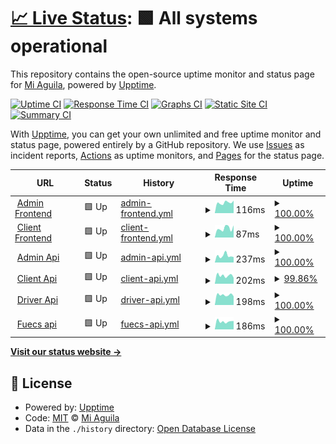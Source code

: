 # [📈 Live Status](https://status.transport.miaguila.com): <!--live status--> **🟩 All systems operational**

This repository contains the open-source uptime monitor and status page for [Mi Aguila](miaguila.com), powered by [Upptime](https://github.com/upptime/upptime).

[![Uptime CI](https://github.com/MyEagle-Transport/status/workflows/Uptime%20CI/badge.svg)](https://github.com/MyEagle-Transport/status/actions?query=workflow%3A%22Uptime+CI%22)
[![Response Time CI](https://github.com/MyEagle-Transport/status/workflows/Response%20Time%20CI/badge.svg)](https://github.com/MyEagle-Transport/status/actions?query=workflow%3A%22Response+Time+CI%22)
[![Graphs CI](https://github.com/MyEagle-Transport/status/workflows/Graphs%20CI/badge.svg)](https://github.com/MyEagle-Transport/status/actions?query=workflow%3A%22Graphs+CI%22)
[![Static Site CI](https://github.com/MyEagle-Transport/status/workflows/Static%20Site%20CI/badge.svg)](https://github.com/MyEagle-Transport/status/actions?query=workflow%3A%22Static+Site+CI%22)
[![Summary CI](https://github.com/MyEagle-Transport/status/workflows/Summary%20CI/badge.svg)](https://github.com/MyEagle-Transport/status/actions?query=workflow%3A%22Summary+CI%22)

With [Upptime](https://upptime.js.org), you can get your own unlimited and free uptime monitor and status page, powered entirely by a GitHub repository. We use [Issues](https://github.com/MyEagle-Transport/status/issues) as incident reports, [Actions](https://github.com/MyEagle-Transport/status/actions) as uptime monitors, and [Pages](https://status.transport.miaguila.com) for the status page.

<!--start: status pages-->
<!-- This summary is generated by Upptime (https://github.com/upptime/upptime) -->
<!-- Do not edit this manually, your changes will be overwritten -->
<!-- prettier-ignore -->
| URL | Status | History | Response Time | Uptime |
| --- | ------ | ------- | ------------- | ------ |
| <img alt="" src="https://icons.duckduckgo.com/ip3/admin.transport.miaguila.com.ico" height="13"> [Admin Frontend](https://admin.transport.miaguila.com/) | 🟩 Up | [admin-frontend.yml](https://github.com/MyEagle-Transport/status/commits/HEAD/history/admin-frontend.yml) | <details><summary><img alt="Response time graph" src="./graphs/admin-frontend/response-time-week.png" height="20"> 116ms</summary><br><a href="https://status.transport.miaguila.com/history/admin-frontend"><img alt="Response time 241" src="https://img.shields.io/endpoint?url=https%3A%2F%2Fraw.githubusercontent.com%2FMyEagle-Transport%2Fstatus%2FHEAD%2Fapi%2Fadmin-frontend%2Fresponse-time.json"></a><br><a href="https://status.transport.miaguila.com/history/admin-frontend"><img alt="24-hour response time 138" src="https://img.shields.io/endpoint?url=https%3A%2F%2Fraw.githubusercontent.com%2FMyEagle-Transport%2Fstatus%2FHEAD%2Fapi%2Fadmin-frontend%2Fresponse-time-day.json"></a><br><a href="https://status.transport.miaguila.com/history/admin-frontend"><img alt="7-day response time 116" src="https://img.shields.io/endpoint?url=https%3A%2F%2Fraw.githubusercontent.com%2FMyEagle-Transport%2Fstatus%2FHEAD%2Fapi%2Fadmin-frontend%2Fresponse-time-week.json"></a><br><a href="https://status.transport.miaguila.com/history/admin-frontend"><img alt="30-day response time 113" src="https://img.shields.io/endpoint?url=https%3A%2F%2Fraw.githubusercontent.com%2FMyEagle-Transport%2Fstatus%2FHEAD%2Fapi%2Fadmin-frontend%2Fresponse-time-month.json"></a><br><a href="https://status.transport.miaguila.com/history/admin-frontend"><img alt="1-year response time 241" src="https://img.shields.io/endpoint?url=https%3A%2F%2Fraw.githubusercontent.com%2FMyEagle-Transport%2Fstatus%2FHEAD%2Fapi%2Fadmin-frontend%2Fresponse-time-year.json"></a></details> | <details><summary><a href="https://status.transport.miaguila.com/history/admin-frontend">100.00%</a></summary><a href="https://status.transport.miaguila.com/history/admin-frontend"><img alt="All-time uptime 100.00%" src="https://img.shields.io/endpoint?url=https%3A%2F%2Fraw.githubusercontent.com%2FMyEagle-Transport%2Fstatus%2FHEAD%2Fapi%2Fadmin-frontend%2Fuptime.json"></a><br><a href="https://status.transport.miaguila.com/history/admin-frontend"><img alt="24-hour uptime 100.00%" src="https://img.shields.io/endpoint?url=https%3A%2F%2Fraw.githubusercontent.com%2FMyEagle-Transport%2Fstatus%2FHEAD%2Fapi%2Fadmin-frontend%2Fuptime-day.json"></a><br><a href="https://status.transport.miaguila.com/history/admin-frontend"><img alt="7-day uptime 100.00%" src="https://img.shields.io/endpoint?url=https%3A%2F%2Fraw.githubusercontent.com%2FMyEagle-Transport%2Fstatus%2FHEAD%2Fapi%2Fadmin-frontend%2Fuptime-week.json"></a><br><a href="https://status.transport.miaguila.com/history/admin-frontend"><img alt="30-day uptime 100.00%" src="https://img.shields.io/endpoint?url=https%3A%2F%2Fraw.githubusercontent.com%2FMyEagle-Transport%2Fstatus%2FHEAD%2Fapi%2Fadmin-frontend%2Fuptime-month.json"></a><br><a href="https://status.transport.miaguila.com/history/admin-frontend"><img alt="1-year uptime 100.00%" src="https://img.shields.io/endpoint?url=https%3A%2F%2Fraw.githubusercontent.com%2FMyEagle-Transport%2Fstatus%2FHEAD%2Fapi%2Fadmin-frontend%2Fuptime-year.json"></a></details>
| <img alt="" src="https://icons.duckduckgo.com/ip3/client.transport.miaguila.com.ico" height="13"> [Client Frontend](https://client.transport.miaguila.com/) | 🟩 Up | [client-frontend.yml](https://github.com/MyEagle-Transport/status/commits/HEAD/history/client-frontend.yml) | <details><summary><img alt="Response time graph" src="./graphs/client-frontend/response-time-week.png" height="20"> 87ms</summary><br><a href="https://status.transport.miaguila.com/history/client-frontend"><img alt="Response time 218" src="https://img.shields.io/endpoint?url=https%3A%2F%2Fraw.githubusercontent.com%2FMyEagle-Transport%2Fstatus%2FHEAD%2Fapi%2Fclient-frontend%2Fresponse-time.json"></a><br><a href="https://status.transport.miaguila.com/history/client-frontend"><img alt="24-hour response time 115" src="https://img.shields.io/endpoint?url=https%3A%2F%2Fraw.githubusercontent.com%2FMyEagle-Transport%2Fstatus%2FHEAD%2Fapi%2Fclient-frontend%2Fresponse-time-day.json"></a><br><a href="https://status.transport.miaguila.com/history/client-frontend"><img alt="7-day response time 87" src="https://img.shields.io/endpoint?url=https%3A%2F%2Fraw.githubusercontent.com%2FMyEagle-Transport%2Fstatus%2FHEAD%2Fapi%2Fclient-frontend%2Fresponse-time-week.json"></a><br><a href="https://status.transport.miaguila.com/history/client-frontend"><img alt="30-day response time 102" src="https://img.shields.io/endpoint?url=https%3A%2F%2Fraw.githubusercontent.com%2FMyEagle-Transport%2Fstatus%2FHEAD%2Fapi%2Fclient-frontend%2Fresponse-time-month.json"></a><br><a href="https://status.transport.miaguila.com/history/client-frontend"><img alt="1-year response time 218" src="https://img.shields.io/endpoint?url=https%3A%2F%2Fraw.githubusercontent.com%2FMyEagle-Transport%2Fstatus%2FHEAD%2Fapi%2Fclient-frontend%2Fresponse-time-year.json"></a></details> | <details><summary><a href="https://status.transport.miaguila.com/history/client-frontend">100.00%</a></summary><a href="https://status.transport.miaguila.com/history/client-frontend"><img alt="All-time uptime 100.00%" src="https://img.shields.io/endpoint?url=https%3A%2F%2Fraw.githubusercontent.com%2FMyEagle-Transport%2Fstatus%2FHEAD%2Fapi%2Fclient-frontend%2Fuptime.json"></a><br><a href="https://status.transport.miaguila.com/history/client-frontend"><img alt="24-hour uptime 100.00%" src="https://img.shields.io/endpoint?url=https%3A%2F%2Fraw.githubusercontent.com%2FMyEagle-Transport%2Fstatus%2FHEAD%2Fapi%2Fclient-frontend%2Fuptime-day.json"></a><br><a href="https://status.transport.miaguila.com/history/client-frontend"><img alt="7-day uptime 100.00%" src="https://img.shields.io/endpoint?url=https%3A%2F%2Fraw.githubusercontent.com%2FMyEagle-Transport%2Fstatus%2FHEAD%2Fapi%2Fclient-frontend%2Fuptime-week.json"></a><br><a href="https://status.transport.miaguila.com/history/client-frontend"><img alt="30-day uptime 100.00%" src="https://img.shields.io/endpoint?url=https%3A%2F%2Fraw.githubusercontent.com%2FMyEagle-Transport%2Fstatus%2FHEAD%2Fapi%2Fclient-frontend%2Fuptime-month.json"></a><br><a href="https://status.transport.miaguila.com/history/client-frontend"><img alt="1-year uptime 100.00%" src="https://img.shields.io/endpoint?url=https%3A%2F%2Fraw.githubusercontent.com%2FMyEagle-Transport%2Fstatus%2FHEAD%2Fapi%2Fclient-frontend%2Fuptime-year.json"></a></details>
| <img alt="" src="https://icons.duckduckgo.com/ip3/admin.api.transport.miaguila.com.ico" height="13"> [Admin Api](https://admin.api.transport.miaguila.com/) | 🟩 Up | [admin-api.yml](https://github.com/MyEagle-Transport/status/commits/HEAD/history/admin-api.yml) | <details><summary><img alt="Response time graph" src="./graphs/admin-api/response-time-week.png" height="20"> 237ms</summary><br><a href="https://status.transport.miaguila.com/history/admin-api"><img alt="Response time 230" src="https://img.shields.io/endpoint?url=https%3A%2F%2Fraw.githubusercontent.com%2FMyEagle-Transport%2Fstatus%2FHEAD%2Fapi%2Fadmin-api%2Fresponse-time.json"></a><br><a href="https://status.transport.miaguila.com/history/admin-api"><img alt="24-hour response time 189" src="https://img.shields.io/endpoint?url=https%3A%2F%2Fraw.githubusercontent.com%2FMyEagle-Transport%2Fstatus%2FHEAD%2Fapi%2Fadmin-api%2Fresponse-time-day.json"></a><br><a href="https://status.transport.miaguila.com/history/admin-api"><img alt="7-day response time 237" src="https://img.shields.io/endpoint?url=https%3A%2F%2Fraw.githubusercontent.com%2FMyEagle-Transport%2Fstatus%2FHEAD%2Fapi%2Fadmin-api%2Fresponse-time-week.json"></a><br><a href="https://status.transport.miaguila.com/history/admin-api"><img alt="30-day response time 226" src="https://img.shields.io/endpoint?url=https%3A%2F%2Fraw.githubusercontent.com%2FMyEagle-Transport%2Fstatus%2FHEAD%2Fapi%2Fadmin-api%2Fresponse-time-month.json"></a><br><a href="https://status.transport.miaguila.com/history/admin-api"><img alt="1-year response time 230" src="https://img.shields.io/endpoint?url=https%3A%2F%2Fraw.githubusercontent.com%2FMyEagle-Transport%2Fstatus%2FHEAD%2Fapi%2Fadmin-api%2Fresponse-time-year.json"></a></details> | <details><summary><a href="https://status.transport.miaguila.com/history/admin-api">100.00%</a></summary><a href="https://status.transport.miaguila.com/history/admin-api"><img alt="All-time uptime 100.00%" src="https://img.shields.io/endpoint?url=https%3A%2F%2Fraw.githubusercontent.com%2FMyEagle-Transport%2Fstatus%2FHEAD%2Fapi%2Fadmin-api%2Fuptime.json"></a><br><a href="https://status.transport.miaguila.com/history/admin-api"><img alt="24-hour uptime 100.00%" src="https://img.shields.io/endpoint?url=https%3A%2F%2Fraw.githubusercontent.com%2FMyEagle-Transport%2Fstatus%2FHEAD%2Fapi%2Fadmin-api%2Fuptime-day.json"></a><br><a href="https://status.transport.miaguila.com/history/admin-api"><img alt="7-day uptime 100.00%" src="https://img.shields.io/endpoint?url=https%3A%2F%2Fraw.githubusercontent.com%2FMyEagle-Transport%2Fstatus%2FHEAD%2Fapi%2Fadmin-api%2Fuptime-week.json"></a><br><a href="https://status.transport.miaguila.com/history/admin-api"><img alt="30-day uptime 100.00%" src="https://img.shields.io/endpoint?url=https%3A%2F%2Fraw.githubusercontent.com%2FMyEagle-Transport%2Fstatus%2FHEAD%2Fapi%2Fadmin-api%2Fuptime-month.json"></a><br><a href="https://status.transport.miaguila.com/history/admin-api"><img alt="1-year uptime 100.00%" src="https://img.shields.io/endpoint?url=https%3A%2F%2Fraw.githubusercontent.com%2FMyEagle-Transport%2Fstatus%2FHEAD%2Fapi%2Fadmin-api%2Fuptime-year.json"></a></details>
| <img alt="" src="https://icons.duckduckgo.com/ip3/client.api.transport.miaguila.com.ico" height="13"> [Client Api](https://client.api.transport.miaguila.com/) | 🟩 Up | [client-api.yml](https://github.com/MyEagle-Transport/status/commits/HEAD/history/client-api.yml) | <details><summary><img alt="Response time graph" src="./graphs/client-api/response-time-week.png" height="20"> 202ms</summary><br><a href="https://status.transport.miaguila.com/history/client-api"><img alt="Response time 208" src="https://img.shields.io/endpoint?url=https%3A%2F%2Fraw.githubusercontent.com%2FMyEagle-Transport%2Fstatus%2FHEAD%2Fapi%2Fclient-api%2Fresponse-time.json"></a><br><a href="https://status.transport.miaguila.com/history/client-api"><img alt="24-hour response time 208" src="https://img.shields.io/endpoint?url=https%3A%2F%2Fraw.githubusercontent.com%2FMyEagle-Transport%2Fstatus%2FHEAD%2Fapi%2Fclient-api%2Fresponse-time-day.json"></a><br><a href="https://status.transport.miaguila.com/history/client-api"><img alt="7-day response time 202" src="https://img.shields.io/endpoint?url=https%3A%2F%2Fraw.githubusercontent.com%2FMyEagle-Transport%2Fstatus%2FHEAD%2Fapi%2Fclient-api%2Fresponse-time-week.json"></a><br><a href="https://status.transport.miaguila.com/history/client-api"><img alt="30-day response time 200" src="https://img.shields.io/endpoint?url=https%3A%2F%2Fraw.githubusercontent.com%2FMyEagle-Transport%2Fstatus%2FHEAD%2Fapi%2Fclient-api%2Fresponse-time-month.json"></a><br><a href="https://status.transport.miaguila.com/history/client-api"><img alt="1-year response time 208" src="https://img.shields.io/endpoint?url=https%3A%2F%2Fraw.githubusercontent.com%2FMyEagle-Transport%2Fstatus%2FHEAD%2Fapi%2Fclient-api%2Fresponse-time-year.json"></a></details> | <details><summary><a href="https://status.transport.miaguila.com/history/client-api">99.86%</a></summary><a href="https://status.transport.miaguila.com/history/client-api"><img alt="All-time uptime 99.97%" src="https://img.shields.io/endpoint?url=https%3A%2F%2Fraw.githubusercontent.com%2FMyEagle-Transport%2Fstatus%2FHEAD%2Fapi%2Fclient-api%2Fuptime.json"></a><br><a href="https://status.transport.miaguila.com/history/client-api"><img alt="24-hour uptime 98.99%" src="https://img.shields.io/endpoint?url=https%3A%2F%2Fraw.githubusercontent.com%2FMyEagle-Transport%2Fstatus%2FHEAD%2Fapi%2Fclient-api%2Fuptime-day.json"></a><br><a href="https://status.transport.miaguila.com/history/client-api"><img alt="7-day uptime 99.86%" src="https://img.shields.io/endpoint?url=https%3A%2F%2Fraw.githubusercontent.com%2FMyEagle-Transport%2Fstatus%2FHEAD%2Fapi%2Fclient-api%2Fuptime-week.json"></a><br><a href="https://status.transport.miaguila.com/history/client-api"><img alt="30-day uptime 99.97%" src="https://img.shields.io/endpoint?url=https%3A%2F%2Fraw.githubusercontent.com%2FMyEagle-Transport%2Fstatus%2FHEAD%2Fapi%2Fclient-api%2Fuptime-month.json"></a><br><a href="https://status.transport.miaguila.com/history/client-api"><img alt="1-year uptime 99.97%" src="https://img.shields.io/endpoint?url=https%3A%2F%2Fraw.githubusercontent.com%2FMyEagle-Transport%2Fstatus%2FHEAD%2Fapi%2Fclient-api%2Fuptime-year.json"></a></details>
| <img alt="" src="https://icons.duckduckgo.com/ip3/driver.api.transport.miaguila.com.ico" height="13"> [Driver Api](https://driver.api.transport.miaguila.com/) | 🟩 Up | [driver-api.yml](https://github.com/MyEagle-Transport/status/commits/HEAD/history/driver-api.yml) | <details><summary><img alt="Response time graph" src="./graphs/driver-api/response-time-week.png" height="20"> 198ms</summary><br><a href="https://status.transport.miaguila.com/history/driver-api"><img alt="Response time 201" src="https://img.shields.io/endpoint?url=https%3A%2F%2Fraw.githubusercontent.com%2FMyEagle-Transport%2Fstatus%2FHEAD%2Fapi%2Fdriver-api%2Fresponse-time.json"></a><br><a href="https://status.transport.miaguila.com/history/driver-api"><img alt="24-hour response time 171" src="https://img.shields.io/endpoint?url=https%3A%2F%2Fraw.githubusercontent.com%2FMyEagle-Transport%2Fstatus%2FHEAD%2Fapi%2Fdriver-api%2Fresponse-time-day.json"></a><br><a href="https://status.transport.miaguila.com/history/driver-api"><img alt="7-day response time 198" src="https://img.shields.io/endpoint?url=https%3A%2F%2Fraw.githubusercontent.com%2FMyEagle-Transport%2Fstatus%2FHEAD%2Fapi%2Fdriver-api%2Fresponse-time-week.json"></a><br><a href="https://status.transport.miaguila.com/history/driver-api"><img alt="30-day response time 196" src="https://img.shields.io/endpoint?url=https%3A%2F%2Fraw.githubusercontent.com%2FMyEagle-Transport%2Fstatus%2FHEAD%2Fapi%2Fdriver-api%2Fresponse-time-month.json"></a><br><a href="https://status.transport.miaguila.com/history/driver-api"><img alt="1-year response time 201" src="https://img.shields.io/endpoint?url=https%3A%2F%2Fraw.githubusercontent.com%2FMyEagle-Transport%2Fstatus%2FHEAD%2Fapi%2Fdriver-api%2Fresponse-time-year.json"></a></details> | <details><summary><a href="https://status.transport.miaguila.com/history/driver-api">100.00%</a></summary><a href="https://status.transport.miaguila.com/history/driver-api"><img alt="All-time uptime 99.98%" src="https://img.shields.io/endpoint?url=https%3A%2F%2Fraw.githubusercontent.com%2FMyEagle-Transport%2Fstatus%2FHEAD%2Fapi%2Fdriver-api%2Fuptime.json"></a><br><a href="https://status.transport.miaguila.com/history/driver-api"><img alt="24-hour uptime 100.00%" src="https://img.shields.io/endpoint?url=https%3A%2F%2Fraw.githubusercontent.com%2FMyEagle-Transport%2Fstatus%2FHEAD%2Fapi%2Fdriver-api%2Fuptime-day.json"></a><br><a href="https://status.transport.miaguila.com/history/driver-api"><img alt="7-day uptime 100.00%" src="https://img.shields.io/endpoint?url=https%3A%2F%2Fraw.githubusercontent.com%2FMyEagle-Transport%2Fstatus%2FHEAD%2Fapi%2Fdriver-api%2Fuptime-week.json"></a><br><a href="https://status.transport.miaguila.com/history/driver-api"><img alt="30-day uptime 100.00%" src="https://img.shields.io/endpoint?url=https%3A%2F%2Fraw.githubusercontent.com%2FMyEagle-Transport%2Fstatus%2FHEAD%2Fapi%2Fdriver-api%2Fuptime-month.json"></a><br><a href="https://status.transport.miaguila.com/history/driver-api"><img alt="1-year uptime 99.98%" src="https://img.shields.io/endpoint?url=https%3A%2F%2Fraw.githubusercontent.com%2FMyEagle-Transport%2Fstatus%2FHEAD%2Fapi%2Fdriver-api%2Fuptime-year.json"></a></details>
| <img alt="" src="https://icons.duckduckgo.com/ip3/fuecs.api.transport.miaguila.com.ico" height="13"> [Fuecs api](https://fuecs.api.transport.miaguila.com/api/v1/pdf) | 🟩 Up | [fuecs-api.yml](https://github.com/MyEagle-Transport/status/commits/HEAD/history/fuecs-api.yml) | <details><summary><img alt="Response time graph" src="./graphs/fuecs-api/response-time-week.png" height="20"> 186ms</summary><br><a href="https://status.transport.miaguila.com/history/fuecs-api"><img alt="Response time 263" src="https://img.shields.io/endpoint?url=https%3A%2F%2Fraw.githubusercontent.com%2FMyEagle-Transport%2Fstatus%2FHEAD%2Fapi%2Ffuecs-api%2Fresponse-time.json"></a><br><a href="https://status.transport.miaguila.com/history/fuecs-api"><img alt="24-hour response time 196" src="https://img.shields.io/endpoint?url=https%3A%2F%2Fraw.githubusercontent.com%2FMyEagle-Transport%2Fstatus%2FHEAD%2Fapi%2Ffuecs-api%2Fresponse-time-day.json"></a><br><a href="https://status.transport.miaguila.com/history/fuecs-api"><img alt="7-day response time 186" src="https://img.shields.io/endpoint?url=https%3A%2F%2Fraw.githubusercontent.com%2FMyEagle-Transport%2Fstatus%2FHEAD%2Fapi%2Ffuecs-api%2Fresponse-time-week.json"></a><br><a href="https://status.transport.miaguila.com/history/fuecs-api"><img alt="30-day response time 190" src="https://img.shields.io/endpoint?url=https%3A%2F%2Fraw.githubusercontent.com%2FMyEagle-Transport%2Fstatus%2FHEAD%2Fapi%2Ffuecs-api%2Fresponse-time-month.json"></a><br><a href="https://status.transport.miaguila.com/history/fuecs-api"><img alt="1-year response time 263" src="https://img.shields.io/endpoint?url=https%3A%2F%2Fraw.githubusercontent.com%2FMyEagle-Transport%2Fstatus%2FHEAD%2Fapi%2Ffuecs-api%2Fresponse-time-year.json"></a></details> | <details><summary><a href="https://status.transport.miaguila.com/history/fuecs-api">100.00%</a></summary><a href="https://status.transport.miaguila.com/history/fuecs-api"><img alt="All-time uptime 99.99%" src="https://img.shields.io/endpoint?url=https%3A%2F%2Fraw.githubusercontent.com%2FMyEagle-Transport%2Fstatus%2FHEAD%2Fapi%2Ffuecs-api%2Fuptime.json"></a><br><a href="https://status.transport.miaguila.com/history/fuecs-api"><img alt="24-hour uptime 100.00%" src="https://img.shields.io/endpoint?url=https%3A%2F%2Fraw.githubusercontent.com%2FMyEagle-Transport%2Fstatus%2FHEAD%2Fapi%2Ffuecs-api%2Fuptime-day.json"></a><br><a href="https://status.transport.miaguila.com/history/fuecs-api"><img alt="7-day uptime 100.00%" src="https://img.shields.io/endpoint?url=https%3A%2F%2Fraw.githubusercontent.com%2FMyEagle-Transport%2Fstatus%2FHEAD%2Fapi%2Ffuecs-api%2Fuptime-week.json"></a><br><a href="https://status.transport.miaguila.com/history/fuecs-api"><img alt="30-day uptime 100.00%" src="https://img.shields.io/endpoint?url=https%3A%2F%2Fraw.githubusercontent.com%2FMyEagle-Transport%2Fstatus%2FHEAD%2Fapi%2Ffuecs-api%2Fuptime-month.json"></a><br><a href="https://status.transport.miaguila.com/history/fuecs-api"><img alt="1-year uptime 99.99%" src="https://img.shields.io/endpoint?url=https%3A%2F%2Fraw.githubusercontent.com%2FMyEagle-Transport%2Fstatus%2FHEAD%2Fapi%2Ffuecs-api%2Fuptime-year.json"></a></details>

<!--end: status pages-->

[**Visit our status website →**](https://status.transport.miaguila.com)

## 📄 License

- Powered by: [Upptime](https://github.com/upptime/upptime)
- Code: [MIT](./LICENSE) © [Mi Aguila](miaguila.com)
- Data in the `./history` directory: [Open Database License](https://opendatacommons.org/licenses/odbl/1-0/)
